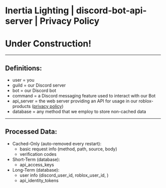 # Inertia Lighting | discord-bot-api-server | Privacy Policy

# Under Construction!

---

## Definitions:
- user = you
- guild = our Discord server
- bot = our Discord bot
- command = a Discord messaging feature used to interact with our Bot
- api_server = the web server providing an API for usage in our roblox-products ([privacy policy](../roblox-products/README.md))
- database = any method that we employ to store non-cached data

---

## Processed Data:
- Cached-Only (auto-removed every restart):
  - basic request info (method, path, source, body)
  - verification codes
- Short-Term (database):
  - api_access_keys
- Long-Term (database):
  - user info (discord_user_id, roblox_user_id, )
  - api_identity_tokens
